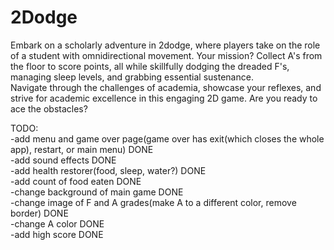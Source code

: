 # 2Dodge
Embark on a scholarly adventure in 2dodge, where players take on the role of a student with omnidirectional movement. Your mission? Collect A's from the floor to score points, all while skillfully dodging the dreaded F's, managing sleep levels, and grabbing essential sustenance.  
  Navigate through the challenges of academia, showcase your reflexes, and strive for academic excellence in this engaging 2D game. Are you ready to ace the obstacles?


TODO:  
-add menu and game over page(game over has exit(which closes the whole app), restart, or main menu) DONE  
-add sound effects DONE  
-add health restorer(food, sleep, water?) DONE    
-add count of food eaten DONE  
-change background of main game DONE  
-change image of F and A grades(make A to a different color, remove border) DONE    
-change A color DONE  
-add high score DONE  

